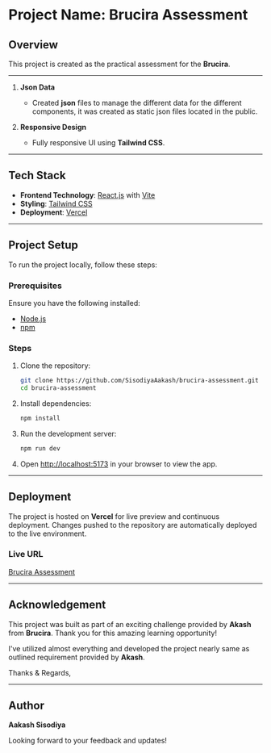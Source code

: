 # Project Name: Brucira Assessment

## Overview

This project is created as the practical assessment for the **Brucira**.

---

1. **Json Data**

   - Created **json** files to manage the different data for the different components, it was created as static json files located in the public.

2. **Responsive Design**
   - Fully responsive UI using **Tailwind CSS**.

---

## Tech Stack

- **Frontend Technology**: [React.js](https://react.dev/) with [Vite](https://vite.dev/)
- **Styling**: [Tailwind CSS](https://tailwindcss.com/)
- **Deployment**: [Vercel](https://vercel.com/)

---

## Project Setup

To run the project locally, follow these steps:

### Prerequisites

Ensure you have the following installed:

- [Node.js](https://nodejs.org/)
- [npm](https://www.npmjs.com/)

### Steps

1. Clone the repository:

   ```bash
   git clone https://github.com/SisodiyaAakash/brucira-assessment.git
   cd brucira-assessment
   ```

2. Install dependencies:

   ```bash
   npm install
   ```

3. Run the development server:

   ```bash
   npm run dev
   ```

4. Open [http://localhost:5173](http://localhost:5173) in your browser to view the app.

---

## Deployment

The project is hosted on **Vercel** for live preview and continuous deployment. Changes pushed to the repository are automatically deployed to the live environment.

### Live URL

[Brucira Assessment](https://brucira-assessment.vercel.app/)

---

## Acknowledgement

This project was built as part of an exciting challenge provided by **Akash** from **Brucira**. Thank you for this amazing learning opportunity!

I've utilized almost everything and developed the project nearly same as outlined requirement provided by **Akash**.

Thanks & Regards,

---

## Author

**Aakash Sisodiya**

Looking forward to your feedback and updates!
